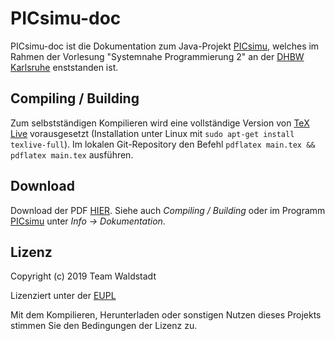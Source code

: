 # PICsimu-doc

PICsimu-doc ist die Dokumentation zum Java-Projekt [PICsimu](https://github.com/teamwaldstadt/PICsimu), welches im Rahmen der Vorlesung "Systemnahe Programmierung 2" an der [DHBW Karlsruhe](https://www.karlsruhe.dhbw.de/startseite.html) enststanden ist.

## Compiling / Building

Zum selbstständigen Kompilieren wird eine vollständige Version von [TeX Live](https://www.tug.org/texlive/) vorausgesetzt (Installation unter Linux mit `sudo apt-get install texlive-full`). Im lokalen Git-Repository den Befehl `pdflatex main.tex && pdflatex main.tex` ausführen.

## Download

Download der PDF [HIER](https://picsimu.teamwaldstadt.de/doc/PICsimu-doc.pdf). Siehe auch *Compiling / Building* oder im Programm [PICsimu](https://github.com/teamwaldstadt/PICsimu) unter *Info -> Dokumentation*.

## Lizenz

Copyright (c) 2019 Team Waldstadt

Lizenziert unter der [EUPL](LICENSE)

Mit dem Kompilieren, Herunterladen oder sonstigen Nutzen dieses Projekts stimmen Sie den Bedingungen der Lizenz zu.
